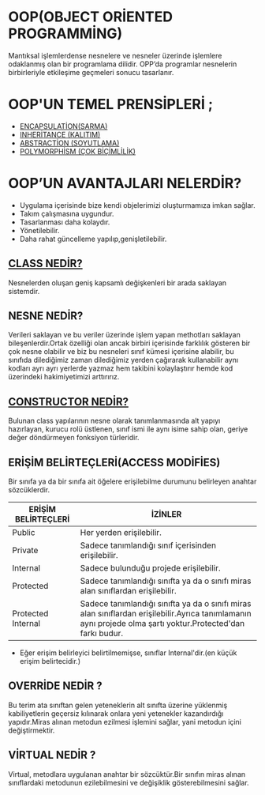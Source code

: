 # OOP(OBJECT ORİENTED PROGRAMMİNG)

Mantıksal işlemlerdense nesnelere ve nesneler üzerinde işlemlere odaklanmış olan bir programlama dilidir. OPP’da programlar nesnelerin birbirleriyle etkileşime geçmeleri sonucu tasarlanır.

# OOP'UN TEMEL PRENSİPLERİ ;

 * [ENCAPSULATİON(SARMA)](https://github.com/ezgiyaman/OOP/tree/master/OOP_Encapsulation)
 * [INHERİTANCE (KALITIM)](https://github.com/ezgiyaman/OOP/tree/master/OOP_Inheritance_2)
 * [ABSTRACTİON (SOYUTLAMA)](https://github.com/ezgiyaman/OOP/tree/master/OOP_Abstraction)
 * [POLYMORPHİSM (ÇOK BİÇİMLİLİK)](https://github.com/ezgiyaman/OOP/tree/master/OOP_Polymorphism)

# OOP’UN AVANTAJLARI NELERDİR?
* Uygulama içerisinde bize kendi objelerimizi oluşturmamıza imkan sağlar.
* Takım çalışmasına uygundur.
* Tasarlanması daha kolaydır.
* Yönetilebilir.
* Daha rahat güncelleme yapılıp,genişletilebilir.

## [CLASS NEDİR?](https://github.com/ezgiyaman/OOP/tree/master/OOP_Class)

Nesnelerden oluşan geniş kapsamlı değişkenleri bir arada saklayan sistemdir. 

## NESNE NEDİR?

Verileri saklayan ve bu veriler üzerinde işlem yapan methotları saklayan bileşenlerdir.Ortak özelliği olan ancak birbiri içerisinde farklılık gösteren bir çok nesne olabilir ve biz bu nesneleri sınıf kümesi içerisine alabilir, bu sınıfıda dilediğimiz zaman dilediğimiz yerden çağırarak kullanabilir aynı kodları ayrı ayrı yerlerde yazmaz hem takibini kolaylaştırır hemde kod üzerindeki hakimiyetimizi arttırırız.

## [CONSTRUCTOR NEDİR?](https://github.com/ezgiyaman/OOP/tree/master/OOP_Constructor)

Bulunan class yapılarının nesne olarak tanımlanmasında alt yapıyı hazırlayan, kurucu rolü üstlenen, sınıf ismi ile aynı isime sahip olan, geriye değer döndürmeyen fonksiyon türleridir.

## ERİŞİM BELİRTEÇLERİ(ACCESS MODİFİES)

Bir sınıfa ya da bir sınıfa ait öğelere erişilebilme durumunu belirleyen anahtar sözcüklerdir.

 ERİŞİM BELİRTEÇLERİ |  İZİNLER
---------------------|------------
 Public  | Her yerden erişilebilir.
 Private | Sadece tanımlandığı sınıf içerisinden erişilebilir.            
 Internal| Sadece bulunduğu projede erişilebilir.
 Protected |Sadece tanımlandığı sınıfta ya da o sınıfı miras alan sınıflardan erişilebilir.
 Protected Internal|Sadece tanımlandığı sınıfta ya da o sınıfı miras alan sınıflardan erişilebilir.Ayrıca tanımlamanın aynı projede olma şartı yoktur.Protected'dan farkı budur.

* Eğer erişim belirleyici belirtilmemişse, sınıflar Internal'dir.(en küçük erişim belirtecidir.)

## OVERRİDE NEDİR ?
Bu terim ata sınıftan gelen yeteneklerin alt sınıfta üzerine yüklenmiş kabiliyetlerin geçersiz kılınarak onlara yeni yetenekler kazandırdığı yapıdır.Miras alınan metodun ezilmesi işlemini sağlar, yani metodun içini değiştirmektir.
## VİRTUAL NEDİR ?
Virtual, metodlara uygulanan anahtar bir sözcüktür.Bir sınıfın miras alınan sınıflardaki metodunun ezilebilmesini ve değişiklik gösterebilmesini sağlar.






